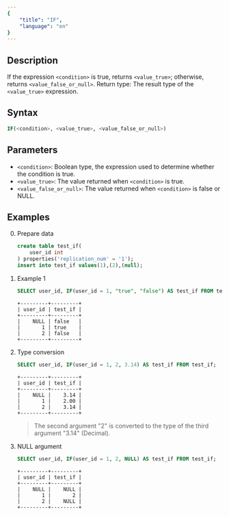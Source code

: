 ```yaml
---
{
    "title": "IF",
    "language": "en"
}
---
```


## Description

If the expression `<condition>` is true, returns `<value_true>`; otherwise, returns `<value_false_or_null>`.
Return type: The result type of the `<value_true>` expression.

## Syntax

```sql
IF(<condition>, <value_true>, <value_false_or_null>)
```
## Parameters
- `<condition>`: Boolean type, the expression used to determine whether the condition is true.
- `<value_true>`: The value returned when `<condition>` is true.
- `<value_false_or_null>`: The value returned when `<condition>` is false or NULL.

## Examples
0. Prepare data
    ```sql
    create table test_if(
        user_id int
    ) properties('replication_num' = '1');
    insert into test_if values(1),(2),(null);
    ```
1. Example 1
    ```sql
    SELECT user_id, IF(user_id = 1, "true", "false") AS test_if FROM test_if;
    ```
    ```text
    +---------+---------+
    | user_id | test_if |
    +---------+---------+
    |    NULL | false   |
    |       1 | true    |
    |       2 | false   |
    +---------+---------+
    ```
2. Type conversion
    ```sql
    SELECT user_id, IF(user_id = 1, 2, 3.14) AS test_if FROM test_if;
    ```
    ```text
    +---------+---------+
    | user_id | test_if |
    +---------+---------+
    |    NULL |    3.14 |
    |       1 |    2.00 |
    |       2 |    3.14 |
    +---------+---------+
    ```
    > The second argument "2" is converted to the type of the third argument "3.14" (Decimal).

3. NULL argument
    ```sql
    SELECT user_id, IF(user_id = 1, 2, NULL) AS test_if FROM test_if;
    ```
    ```text
    +---------+---------+
    | user_id | test_if |
    +---------+---------+
    |    NULL |    NULL |
    |       1 |       2 |
    |       2 |    NULL |
    +---------+---------+
    ```
